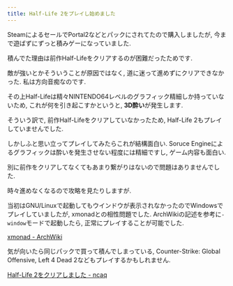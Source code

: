 ```yaml
---
title: Half-Life 2をプレイし始めました
---
```


SteamによるセールでPortal2などとパックにされてたので購入しましたが,
今まで遊ばずにずっと積みゲーになっていました.

積んでた理由は前作Half-Lifeをクリアするのが困難だったためです.

敵が強いとかそういうことが原因ではなく,
道に迷って進めずにクリアできなかった.
私は方向音痴なのです.

その上Half-Lifeは精々NINTENDO64レベルのグラフィック精細しか持っていないため,
これが何を引き起こすかというと,
**3D酔い**が発生します.

そういう訳で,
前作Half-Lifeをクリアしていなかったため,
Half-Life 2もプレイしていませんでした.

しかしふと思い立ってプレイしてみたらこれが結構面白い.
Soruce Engineによるグラフィックは酔いを発生させない程度には精細ですし,
ゲーム内容も面白い.

別に前作をクリアしてなくてもあまり繋がりはないので問題はありませんでした.

時々進めなくなるので攻略を見たりしますが.

当初はGNU/Linuxで起動してもウインドウが表示されなかったのでWindowsでプレイしていましたが,
xmonadとの相性問題でした.
ArchWikiの記述を参考に`-window`モードで起動したら,
正常にプレイすることが可能でした.

[xmonad - ArchWiki](https://wiki.archlinuxjp.org/index.php/Xmonad#Steam_.E3.81.AE.E3.82.B2.E3.83.BC.E3.83.A0_.28Half-Life.2C_Left_4_Dead.2C_.E2.80.A6.29_.E3.81.A8_xmonad)

気が向いたら同じパックで買って積んでしまっている,
Counter-Strike: Global Offensive, Left 4 Dead 2などもプレイするかもしれません.

[Half-Life 2をクリアしました - ncaq](https://www.ncaq.net/2017/08/12/)
